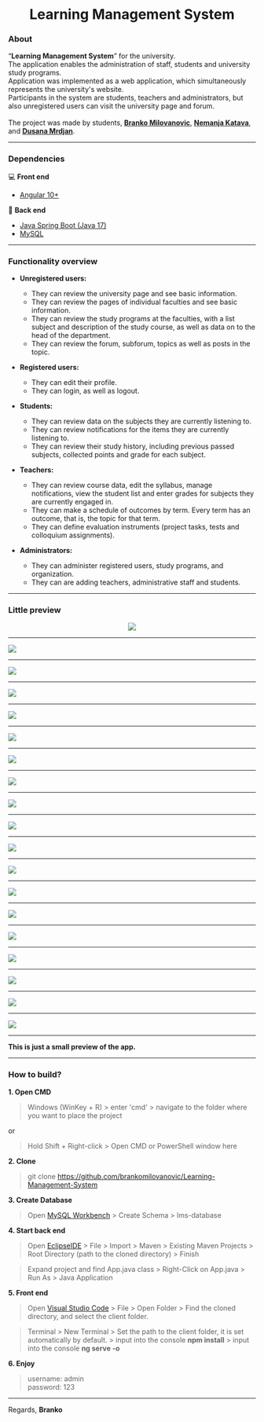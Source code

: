 <h1 align="center"> Learning Management System</h1>

### About
“**Learning Management System**” for the university.<br>
The application enables the administration of staff, students and university study programs.<br>
Application was implemented as a web application, which simultaneously represents the university's website.<br>
Participants in the system are students, teachers and administrators, but also unregistered users can visit the university page and forum.<br><br>
The project was made by students, **[Branko Milovanovic](https://www.linkedin.com/in/branko-milovanovic)**, **[Nemanja Katava](https://www.linkedin.com/in/nemanja-katava-37a830197)**, and **[Dusana Mrdjan](https://gitlab.com/wolfmange)**.
<hr>

### Dependencies
💻 **Front end**
- [Angular 10+](https://angular.io)

🚀 **Back end**
- [Java Spring Boot (Java 17)](https://spring.io/projects/spring-boot)
- [MySQL](https://www.mysql.com/)

<hr>

### Functionality overview
- **Unregistered users:**
  - They can review the university page and see basic information.
  - They can review the pages of individual faculties and see basic information.
  - They can review the study programs at the faculties, with a list subject and description of the study course, as well as data on to the head of the department.
  - They can review the forum, subforum, topics as well as posts in the topic.
  
- **Registered users:**
  - They can edit their profile.
  - They can login, as well as logout.
  
- **Students:**
  - They can review data on the subjects they are currently listening to.
  - They can review notifications for the items they are currently listening to.
  - They can review their study history, including previous passed subjects, collected points and grade for each subject.
  
- **Teachers:**
  - They can review course data, edit the syllabus, manage notifications, view the student list and enter grades for subjects they are currently engaged in.
  - They can make a schedule of outcomes by term. Every term has an outcome, that is, the topic for that term.
  - They can define evaluation instruments (project tasks, tests and colloquium assignments).
  
- **Administrators:**
  - They can administer registered users, study programs, and organization.
  - They can are adding teachers, administrative staff and students.
  
<hr>

### Little preview
<p align="center">
<kbd><portfolio><img src="https://github.com/brankomilovanovic/Learning-Management-System/assets/87083680/7a2c7232-9fd1-45ea-bf1e-00d995302750" /></portfolio></kbd><hr>
<kbd><img src="https://user-images.githubusercontent.com/87083680/193859384-a67977db-2e2d-48c3-9a97-1f5e194ffd9d.png" /></kbd><hr>
<kbd><img src="https://user-images.githubusercontent.com/87083680/193859342-00cb6f9e-cd3e-44f3-9f9a-88d48947bf9c.png" /></kbd><hr>
<kbd><img src="https://user-images.githubusercontent.com/87083680/193859349-f021b10f-4c95-4ba4-9c54-6594d514dccf.png" /></kbd><hr>
<kbd><img src="https://user-images.githubusercontent.com/87083680/193859351-f438913f-b691-424c-8399-4b4d8da4fd0e.png" /></kbd><hr>
<kbd><img src="https://user-images.githubusercontent.com/87083680/193859352-cf853274-624c-48bb-9f26-e28a7bac9cdf.png" /></kbd><hr>
<kbd><img src="https://user-images.githubusercontent.com/87083680/193859353-7917b6ff-722e-45ac-a463-c0b9bef4e023.png" /></kbd><hr>
<kbd><img src="https://user-images.githubusercontent.com/87083680/193859355-695d3084-3847-4f61-ab21-01941b6d1c3f.png" /></kbd><hr>
<kbd><img src="https://user-images.githubusercontent.com/87083680/193859365-d1a81a11-ca04-4123-bc72-71ef64b9129e.png" /></kbd><hr>
<kbd><img src="https://user-images.githubusercontent.com/87083680/193859381-9b6d1bbd-f344-4e40-b892-591598d118b7.png" /></kbd><hr>
<kbd><img src="https://user-images.githubusercontent.com/87083680/193859376-9cffa29f-0ce7-463e-b827-56879eba75d0.png" /></kbd><hr>
<kbd><img src="https://user-images.githubusercontent.com/87083680/193859379-aad600a3-52c5-4538-a98c-9cc3b9092cbd.png" /></kbd><hr>
<kbd><img src="https://user-images.githubusercontent.com/87083680/193859367-7977d485-a5ad-4a74-bcd9-1e302aedfb30.png" /></kbd><hr>
<kbd><img src="https://user-images.githubusercontent.com/87083680/193859374-9165cb51-e562-42c6-93c0-b7b47fa1987f.png" /></kbd><hr>
<kbd><img src="https://user-images.githubusercontent.com/87083680/193859373-ed33e427-d5de-4cef-9490-48ad8435e565.png" /></kbd><hr>
<kbd><img src="https://user-images.githubusercontent.com/87083680/193859363-80adf75c-e2cd-4aee-93ca-df137a117603.png" /></kbd><hr>
<kbd><img src="https://user-images.githubusercontent.com/87083680/193859360-d3346df1-bfd4-44fd-91f6-bcf684e70732.png" /></kbd><hr>
<kbd><img src="https://user-images.githubusercontent.com/87083680/193859358-abe4d9ea-98f1-46ab-8d9d-4ebaa70780dc.png" /></kbd><hr>
<kbd><img src="https://user-images.githubusercontent.com/87083680/193859383-4e4a213e-3002-471a-bc08-21bb04f94fa1.png" /></kbd><hr>
</p>

**This is just a small preview of the app.**

<hr>

### How to build?

**1. Open CMD**
> Windows (WinKey + R) > enter 'cmd' > navigate to the folder where you want to place the project

or

> Hold Shift + Right-click > Open CMD or PowerShell window here

**2. Clone**
> git clone https://github.com/brankomilovanovic/Learning-Management-System

**3. Create Database**
> Open [MySQL Workbench](https://www.mysql.com/products/workbench) > Create Schema > lms-database

**4. Start back end**
> Open [EclipseIDE](https://www.eclipse.org/ide) > File > Import > Maven > Existing Maven Projects > Root Directory (path to the cloned directory) > Finish

> Expand project and find App.java class > Right-Click on App.java > Run As > Java Application

**5. Front end**
> Open [Visual Studio Code](https://code.visualstudio.com) > File > Open Folder > Find the cloned directory, and select the client folder.

> Terminal > New Terminal > Set the path to the client folder, it is set automatically by default. > input into the console **npm install** > input into the console **ng serve -o**

**6. Enjoy**
> username: admin<br>
> password: 123

<hr>

Regards, **Branko**
